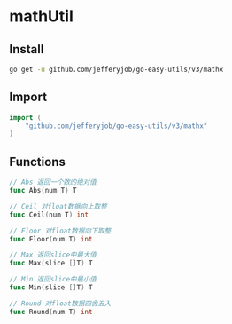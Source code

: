 # mathUtil

## Install

```bash
go get -u github.com/jefferyjob/go-easy-utils/v3/mathx
```

## Import

```go
import (
	"github.com/jefferyjob/go-easy-utils/v3/mathx"
)
```

## Functions

```go
// Abs 返回一个数的绝对值
func Abs(num T) T

// Ceil 对float数据向上取整
func Ceil(num T) int

// Floor 对float数据向下取整
func Floor(num T) int

// Max 返回slice中最大值
func Max(slice []T) T

// Min 返回slice中最小值
func Min(slice []T) T

// Round 对float数据四舍五入
func Round(num T) int
```